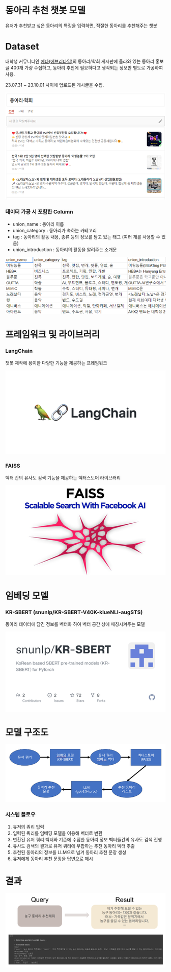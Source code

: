 # 동아리 추천 챗봇 모델
유저가 추천받고 싶은 동아리의 특징을 입력하면, 적절한 동아리를 추천해주는 챗봇

# Dataset
대학생 커뮤니티인 [에타(에브리타임)](https://everytime.kr/)의 동아리/학회 게시판에 올라와 있는 동아리 홍보글 400개 가량 수집하고, 동아리 추천에 필요하다고 생각되는 정보만 별도로 가공하여 사용.

23.07.31 ~ 23.10.01 사이에 업로드된 게시글을 수집.

<img src="image/everytime.png"/>

### 데이터 가공 시 포함한 Column
- union_name : 동아리 이름
- union_category : 동아리가 속하는 카테고리
- tag : 동아리의 활동 내용, 종류 등의 정보를 담고 있는 태그 (여러 개를 사용할 수 있음)
- union_introduction : 동아리의 활동을 알려주는 소개문

<img src="image/Dataset.png"/>

# 프레임워크 및 라이브러리

### LangChain
챗봇 제작에 용이한 다양한 기능을 제공하는 프레임워크

<img src="image/LangChain.png"/>

### FAISS
벡터 간의 유사도 검색 기능을 제공하는 벡터스토어 라이브러리

<img src="image/FAISS.png"/>

# 임베딩 모델

### KR-SBERT (snunlp/KR-SBERT-V40K-klueNLI-augSTS)
동아리 데이터에 담긴 정보를 벡터화 하여 벡터 공간 상에 매칭시켜주는 모델

<img src="image/KR-SBERT.png"/>

# 모델 구조도

<img src="image/model_structure.png"/>

### 시스템 플로우

1. 유저의 쿼리 입력
2. 입력된 쿼리를 임베딩 모델을 이용해 벡터로 변환
3. 변환된 유저 쿼리 벡터와 기존에 수집한 동아리 정보 벡터들간의 유사도 검색 진행
4. 유사도 검색의 결과로 유저 쿼리에 부합하는 추천 동아리 벡터 추출
5. 추천된 동아리의 정보를 LLM으로 넘겨 동아리 추천 문장 생성
6. 유저에게 동아리 추천 문장을 답변으로 제시

# 결과

<img src="image/Result.png"/>